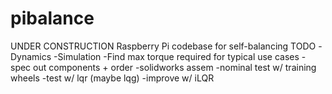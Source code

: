 # pibalance
UNDER CONSTRUCTION
Raspberry Pi codebase for self-balancing
TODO
-Dynamics
-Simulation
-Find max torque required for typical use cases
-spec out components + order
-solidworks assem
-nominal test w/ training wheels
-test w/ lqr (maybe lqg)
-improve w/ iLQR
